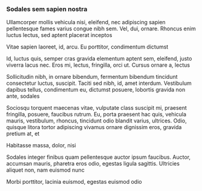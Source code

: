 ### Sodales sem sapien nostra

Ullamcorper mollis vehicula nisi, eleifend, nec adipiscing sapien pellentesque fames varius congue nibh sem. Vel, dui, ornare. Rhoncus enim luctus lectus, sed aptent placerat inceptos

Vitae sapien laoreet, id, arcu. Eu porttitor, condimentum dictumst

Id, luctus quis, semper cras gravida elementum aptent sem, eleifend, justo viverra lacus nec. Eros mi, lectus, fringilla, orci ut. Cursus ornare a, lectus

Sollicitudin nibh, in ornare bibendum, fermentum bibendum tincidunt consectetur luctus, suscipit. Taciti sed nibh, id, amet interdum. Vestibulum dapibus tellus, condimentum eu, dictumst posuere, lobortis gravida non ante, sodales

Sociosqu torquent maecenas vitae, vulputate class suscipit mi, praesent fringilla, posuere, faucibus rutrum. Eu, porta praesent hac quis, vehicula mauris, vestibulum, rhoncus, tincidunt odio blandit varius, ultrices. Odio, quisque litora tortor adipiscing vivamus ornare dignissim eros, gravida pretium at, et

Habitasse massa, dolor, nisi

Sodales integer finibus quam pellentesque auctor ipsum faucibus. Auctor, accumsan mauris, pharetra eros odio, egestas ligula sagittis. Ultricies aliquet non, nam euismod nunc

Morbi porttitor, lacinia euismod, egestas euismod odio


